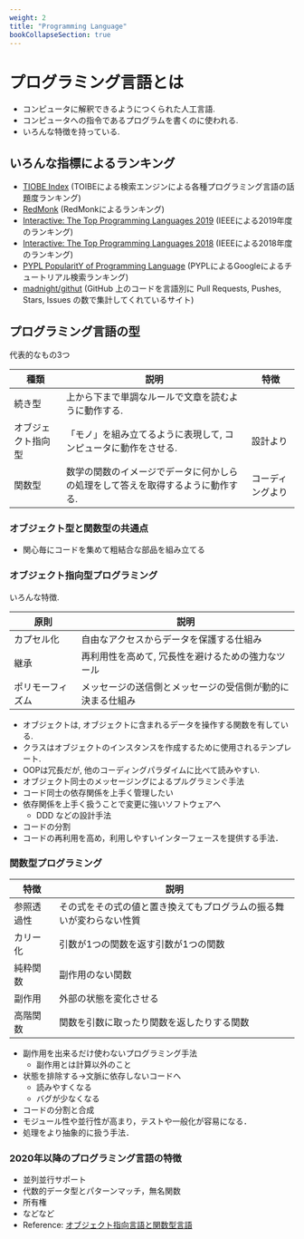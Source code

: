 ```yaml
---
weight: 2
title: "Programming Language"
bookCollapseSection: true
---
```


# プログラミング言語とは
- コンピュータに解釈できるようにつくられた人工言語.
- コンピュータへの指令であるプログラムを書くのに使われる.
- いろんな特徴を持っている.

## いろんな指標によるランキング
- [TIOBE Index](https://www.tiobe.com/tiobe-index/) (TOIBEによる検索エンジンによる各種プログラミング言語の話題度ランキング)
- [RedMonk](https://redmonk.com/data/) (RedMonkによるランキング)
- [Interactive: The Top Programming Languages 2019](https://spectrum.ieee.org/static/interactive-the-top-programming-languages-2019) (IEEEによる2019年度のランキング)
- [Interactive: The Top Programming Languages 2018](https://spectrum.ieee.org/static/interactive-the-top-programming-languages-2018) (IEEEによる2018年度のランキング)
- [PYPL PopularitY of Programming Language](http://pypl.github.io/PYPL.html) (PYPLによるGoogleによるチュートリアル検索ランキング)
- [madnight/githut](https://github.com/madnight/githut) (GitHub 上のコードを言語別に Pull Requests, Pushes, Stars, Issues の数で集計してくれているサイト)

## プログラミング言語の型
代表的なもの3つ

|種類|説明|特徴|
|---|---|---|
|続き型|上から下まで単調なルールで文章を読むように動作する.|
|オブジェクト指向型| 「モノ」を組み立てるように表現して, コンピュータに動作をさせる.|設計より|
|関数型|数学の関数のイメージでデータに何かしらの処理をして答えを取得するように動作する.|コーディングより|

### オブジェクト型と関数型の共通点
- 関心毎にコードを集めて粗結合な部品を組み立てる

### オブジェクト指向型プログラミング
いろんな特徴.

|原則|説明|
|---|---|
|カプセル化|自由なアクセスからデータを保護する仕組み|
|継承|再利用性を高めて, 冗長性を避けるための強力なツール|
|ポリモーフィズム|メッセージの送信側とメッセージの受信側が動的に決まる仕組み|

- オブジェクトは, オブジェクトに含まれるデータを操作する関数を有している.
- クラスはオブジェクトのインスタンスを作成するために使用されるテンプレート.
- OOPは冗長だが, 他のコーディングパラダイムに比べて読みやすい.
- オブジェクト同士のメッセージングによるプルグラミンぐ手法
- コード同士の依存関係を上手く管理したい
- 依存関係を上手く扱うことで変更に強いソフトウェアへ
  - DDD などの設計手法
- コードの分割
- コードの再利用を高め，利用しやすいインターフェースを提供する手法．

### 関数型プログラミング
|特徴|説明|
|---|---|
|参照透過性|その式をその式の値と置き換えてもプログラムの振る舞いが変わらない性質|
|カリー化|引数が1つの関数を返す引数が1つの関数|
|純粋関数|副作用のない関数|
|副作用|外部の状態を変化させる|
|高階関数|関数を引数に取ったり関数を返したりする関数|

- 副作用を出来るだけ使わないプログラミング手法
  - 副作用とは計算以外のこと
- 状態を排除する->文脈に依存しないコードへ
  - 読みやすくなる
  - バグが少なくなる
- コードの分割と合成
- モジュール性や並行性が高まり，テストや一般化が容易になる．
- 処理をより抽象的に扱う手法．

### 2020年以降のプログラミング言語の特徴
- 並列並行サポート
- 代数的データ型とパターンマッチ，無名関数
- 所有権
- などなど
- Reference: [オブジェクト指向言語と関数型言語](https://keens.github.io/slide/obujiekutoshikougengotokansuugatagengo/)
